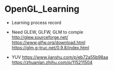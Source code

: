 # OpenGL_Learning

- Learning process record
- Need GLEW, GLFW, GLM to comple <br>
http://glew.sourceforge.net/ <br>
https://www.glfw.org/download.html <br>
https://glm.g-truc.net/0.9.8/index.html

- YUV
https://www.jianshu.com/p/eb72a55b98aa <br>
https://zhuanlan.zhihu.com/p/115211504
